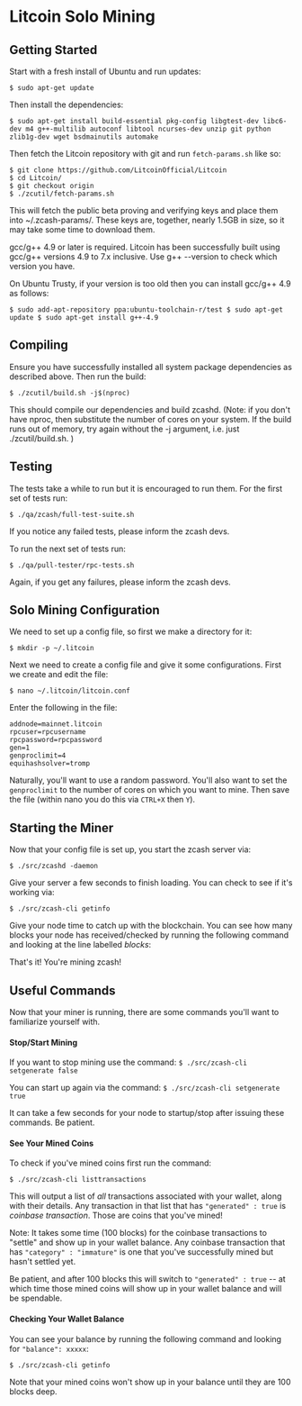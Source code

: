 # Litcoin Solo Mining

## Getting Started

Start with a fresh install of Ubuntu and run updates:

`$ sudo apt-get update`

Then install the dependencies:

```
$ sudo apt-get install build-essential pkg-config libgtest-dev libc6-dev m4 g++-multilib autoconf libtool ncurses-dev unzip git python zlib1g-dev wget bsdmainutils automake
```

Then fetch the Litcoin repository with git and run `fetch-params.sh` like so:

```
$ git clone https://github.com/LitcoinOfficial/Litcoin
$ cd Litcoin/
$ git checkout origin
$ ./zcutil/fetch-params.sh
```

This will fetch the public beta proving and verifying keys and place them into ~/.zcash-params/. These keys are, together, nearly 1.5GB in size, so it may take some time to download them.

gcc/g++ 4.9 or later is required. Litcoin has been successfully built using gcc/g++ versions 4.9 to 7.x inclusive. Use g++ --version to check which version you have.

On Ubuntu Trusty, if your version is too old then you can install gcc/g++ 4.9 as follows:

`
$ sudo add-apt-repository ppa:ubuntu-toolchain-r/test
$ sudo apt-get update
$ sudo apt-get install g++-4.9
`

## Compiling

Ensure you have successfully installed all system package dependencies as described above. Then run the build:

`$ ./zcutil/build.sh -j$(nproc)`

This should compile our dependencies and build zcashd. (Note: if you don't have nproc, then substitute the number of cores on your system. If the build runs out of memory, try again without the -j argument, i.e. just ./zcutil/build.sh. )

## Testing

The tests take a while to run but it is encouraged to run them. For the first set of tests run:

`$ ./qa/zcash/full-test-suite.sh`

If you notice any failed tests, please inform the zcash devs.

To run the next set of tests run:

`$ ./qa/pull-tester/rpc-tests.sh`

Again, if you get any failures, please inform the zcash devs.

## Solo Mining Configuration

We need to set up a config file, so first we make a directory for it:

`$ mkdir -p ~/.litcoin`

Next we need to create a config file and give it some configurations. First we create and edit the file:

`$ nano ~/.litcoin/litcoin.conf`

Enter the following in the file:

```
addnode=mainnet.litcoin
rpcuser=rpcusername
rpcpassword=rpcpassword
gen=1
genproclimit=4
equihashsolver=tromp
```
Naturally, you'll want to use a random password. You'll also want to set the `genproclimit` to the number of cores on which you want to mine.
Then save the file (within nano you do this via `CTRL+X` then `Y`).

## Starting the Miner

Now that your config file is set up, you start the zcash server via:

`$ ./src/zcashd -daemon`

Give your server a few seconds to finish loading. You can check to see if it's working via:

`$ ./src/zcash-cli getinfo`

Give your node time to catch up with the blockchain. You can see how many blocks your node has received/checked by running the following command and looking at the line labelled *blocks*:

That's it! You're mining zcash!

## Useful Commands

Now that your miner is running, there are some commands you'll want to familiarize yourself with.

#### Stop/Start Mining

If you want to stop mining use the command:
`$ ./src/zcash-cli setgenerate false`

You can start up again via the command:
`$ ./src/zcash-cli setgenerate true`

It can take a few seconds for your node to startup/stop after issuing these commands. Be patient.

#### See Your Mined Coins

To check if you've mined coins first run the command:

`$ ./src/zcash-cli listtransactions`

This will output a list of *all* transactions associated with your wallet, along with their details. Any transaction in that list that has `"generated" : true` is *coinbase transaction*. Those are coins that you've mined!

Note: It takes some time (100 blocks) for the coinbase transactions to "settle" and show up in your wallet balance. Any coinbase transaction that has `"category" : "immature"` is one that you've successfully mined but hasn't settled yet. 

Be patient, and after 100 blocks this will switch to `"generated" : true` -- at which time those mined coins will show up in your wallet balance and will be spendable.

#### Checking Your Wallet Balance

You can see your balance by running the following command and looking for `"balance": xxxxx`:

`$ ./src/zcash-cli getinfo`

Note that your mined coins won't show up in your balance until they are 100 blocks deep.


